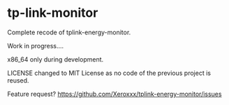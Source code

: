 # tp-link-monitor

Complete recode of tplink-energy-monitor.

Work in progress....

x86_64 only during development.

LICENSE changed to MIT License as no code of the previous project is reused.

Feature request? https://github.com/Xeroxxx/tplink-energy-monitor/issues
